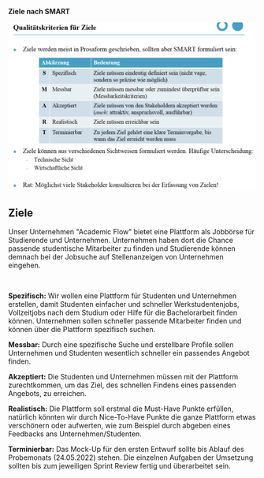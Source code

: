 ﻿**Ziele nach SMART**


![smart](../images/bildSmart.png)

## Ziele
Unser Unternehmen "Academic Flow" bietet eine Plattform als Jobbörse für Studierende und Unternehmen. Unternehmen haben dort die Chance passende studentische Mitarbeiter zu finden und Studierende können demnach bei der Jobsuche auf Stellenanzeigen von Unternehmen eingehen. 

<br/>

**Spezifisch:** Wir wollen eine Plattform für Studenten und Unternehmen erstellen, damit Studenten einfacher und schneller Werkstudentenjobs, Vollzeitjobs nach dem Studium oder Hilfe für die Bachelorarbeit finden können. Unternehmen sollen schneller passende Mitarbeiter finden und können über die Plattform spezifisch suchen. 

**Messbar:** Durch eine spezifische Suche und erstellbare Profile sollen Unternehmen und Studenten wesentlich schneller ein passendes Angebot finden. 

**Akzeptiert:** Die Studenten und Unternehmen müssen mit der Plattform zurechtkommen, um das Ziel, des schnellen Findens eines passenden Angebots, zu erreichen. 

**Realistisch:** Die Plattform soll erstmal die Must-Have Punkte erfüllen, natürlich könnten wir durch Nice-To-Have Punkte die ganze Plattform etwas verschönern oder aufwerten, wie zum Beispiel durch abgeben eines Feedbacks ans Unternehmen/Studenten. 

**Terminierbar:** Das Mock-Up für den ersten Entwurf sollte bis Ablauf des Probemonats (24.05.2022) stehen. Die einzelnen Aufgaben der Umsetzung sollten bis zum jeweiligen Sprint Review fertig und überarbeitet sein. 

